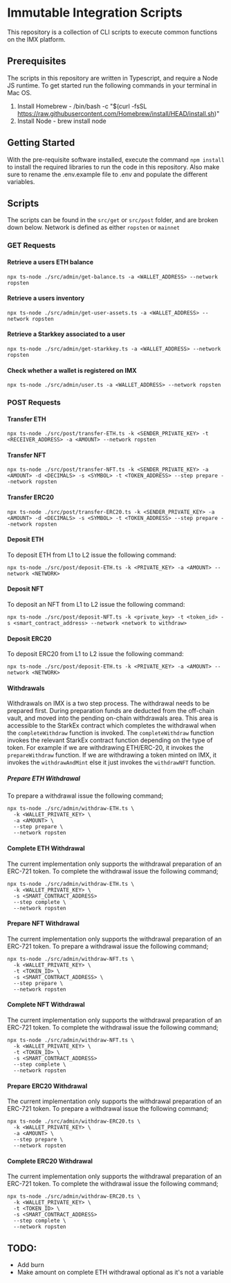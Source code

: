 # Immutable Integration Scripts

This repository is a collection of CLI scripts to execute common functions on the IMX platform.

## Prerequisites

The scripts in this repository are written in Typescript, and require a Node JS runtime. To get started run
the following commands in your terminal in Mac OS.

1. Install Homebrew - /bin/bash -c "$(curl -fsSL https://raw.githubusercontent.com/Homebrew/install/HEAD/install.sh)"
2. Install Node - brew install node

## Getting Started

With the pre-requisite software installed, execute the command `npm install` to install the required libraries to
run the code in this repository. Also make sure to rename the .env.example file to .env and populate the different variables.

## Scripts

The scripts can be found in the `src/get` or `src/post` folder, and are broken down below. Network is defined as either `ropsten` or `mainnet`

### GET Requests

#### Retrieve a users ETH balance

```
npx ts-node ./src/admin/get-balance.ts -a <WALLET_ADDRESS> --network ropsten
```

#### Retrieve a users inventory

```
npx ts-node ./src/admin/get-user-assets.ts -a <WALLET_ADDRESS> --network ropsten
```

#### Retrieve a Starkkey associated to a user

```
npx ts-node ./src/admin/get-starkkey.ts -a <WALLET_ADDRESS> --network ropsten
```

#### Check whether a wallet is registered on IMX

```
npx ts-node ./src/admin/user.ts -a <WALLET_ADDRESS> --network ropsten
```

### POST Requests

#### Transfer ETH

```
npx ts-node ./src/post/transfer-ETH.ts -k <SENDER_PRIVATE_KEY> -t <RECEIVER_ADDRESS> -a <AMOUNT> --network ropsten
```
#### Transfer NFT

```
npx ts-node ./src/post/transfer-NFT.ts -k <SENDER_PRIVATE_KEY> -a <AMOUNT> -d <DECIMALS> -s <SYMBOL> -t <TOKEN_ADDRESS> --step prepare --network ropsten
```
#### Transfer ERC20

```
npx ts-node ./src/post/transfer-ERC20.ts -k <SENDER_PRIVATE_KEY> -a <AMOUNT> -d <DECIMALS> -s <SYMBOL> -t <TOKEN_ADDRESS> --step prepare --network ropsten
```

#### Deposit ETH

To deposit ETH from L1 to L2 issue the following command:

```
npx ts-node ./src/post/deposit-ETH.ts -k <PRIVATE_KEY> -a <AMOUNT> --network <NETWORK>                    
```

#### Deposit NFT

To deposit an NFT from L1 to L2 issue the following command:

```
npx ts-node ./src/post/deposit-NFT.ts -k <private_key> -t <token_id> -s <smart_contract_address> --network <network to withdraw>                    
```

#### Deposit ERC20

To deposit ERC20 from L1 to L2 issue the following command:

```
npx ts-node ./src/post/deposit-ETH.ts -k <PRIVATE_KEY> -a <AMOUNT> --network <NETWORK>                    
```

#### Withdrawals

Withdrawals on IMX is a two step process. The withdrawal needs to be prepared first. During preparation funds are deducted from the off-chain vault, and moved into the pending on-chain withdrawals area. This area is accessible to the StarkEx contract which completes the withdrawal when the `completeWithdraw` function is invoked. The `completeWithdraw` function invokes the relevant StarkEx contract function depending on the type of token. For example if we are withdrawing ETH/ERC-20, it invokes the `prepareWithdraw` function. If we are withdrawing a token minted on IMX, it invokes the `withdrawAndMint` else it just invokes the `withdrawNFT` function.

##### Prepare ETH Withdrawal

To prepare a withdrawal issue the following command;

```
npx ts-node ./src/admin/withdraw-ETH.ts \
  -k <WALLET_PRIVATE_KEY> \
  -a <AMOUNT> \
  --step prepare \ 
  --network ropsten
```

#### Complete ETH Withdrawal

The current implementation only supports the withdrawal preparation of an ERC-721 token.
To complete the withdrawal issue the following command;

```
npx ts-node ./src/admin/withdraw-ETH.ts \
  -k <WALLET_PRIVATE_KEY> \
  -s <SMART_CONTRACT_ADDRESS>
  --step complete \ 
  --network ropsten
```


#### Prepare NFT Withdrawal

The current implementation only supports the withdrawal preparation of an ERC-721 token.
To prepare a withdrawal issue the following command;

```
npx ts-node ./src/admin/withdraw-NFT.ts \
  -k <WALLET_PRIVATE_KEY> \
  -t <TOKEN_ID> \
  -s <SMART_CONTRACT_ADDRESS> \
  --step prepare \ 
  --network ropsten
```

#### Complete NFT Withdrawal

The current implementation only supports the withdrawal preparation of an ERC-721 token.
To complete the withdrawal issue the following command;

```
npx ts-node ./src/admin/withdraw-NFT.ts \
  -k <WALLET_PRIVATE_KEY> \
  -t <TOKEN_ID> \
  -s <SMART_CONTRACT_ADDRESS>
  --step complete \ 
  --network ropsten
```

#### Prepare ERC20 Withdrawal

The current implementation only supports the withdrawal preparation of an ERC-721 token.
To prepare a withdrawal issue the following command;

```
npx ts-node ./src/admin/withdraw-ERC20.ts \
  -k <WALLET_PRIVATE_KEY> \
  -a <AMOUNT> \
  --step prepare \ 
  --network ropsten
```

#### Complete ERC20 Withdrawal

The current implementation only supports the withdrawal preparation of an ERC-721 token.
To complete the withdrawal issue the following command;

```
npx ts-node ./src/admin/withdraw-ERC20.ts \
  -k <WALLET_PRIVATE_KEY> \
  -t <TOKEN_ID> \
  -s <SMART_CONTRACT_ADDRESS>
  --step complete \ 
  --network ropsten
```


## TODO:

* Add burn
* Make amount on complete ETH withdrawal optional as it's not a variable
